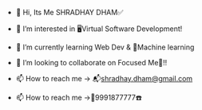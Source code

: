 - 👋 Hi, Its Me SHRADHAY DHAM✅

- 👀 I’m interested in 🖥Virtual Software Development!

- 🌱 I’m currently learning Web Dev & 🤖Machine learning
 
- 💞️ I’m looking to collaborate on Focused Me🤫!!

- 📫 How to reach me -> 📬shradhay.dham@gmail.com

- 📫 How to reach me ->📲9991877777☎️


